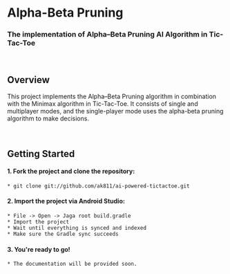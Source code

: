 # Alpha-Beta Pruning

### The implementation of Alpha–Beta Pruning AI Algorithm in Tic-Tac-Toe

<br>

## Overview
This project implements the Alpha–Beta Pruning algorithm in combination with the Minimax algorithm in Tic-Tac-Toe. It consists of single and multiplayer modes, and the single-player mode uses the alpha-beta pruning algorithm to make decisions.

<br>

## Getting Started
#### 1. Fork the project and clone the repository:
  ```
  * git clone git://github.com/ak811/ai-powered-tictactoe.git
  ```
#### 2. Import the project via Android Studio:
  ```
  * File -> Open -> Jaga root build.gradle
  * Import the project
  * Wait until everything is synced and indexed
  * Make sure the Gradle sync succeeds
  ```
#### 3. You're ready to go!
  ```
  * The documentation will be provided soon.
  ```
<!-- View Documentation -->
 
<br>
